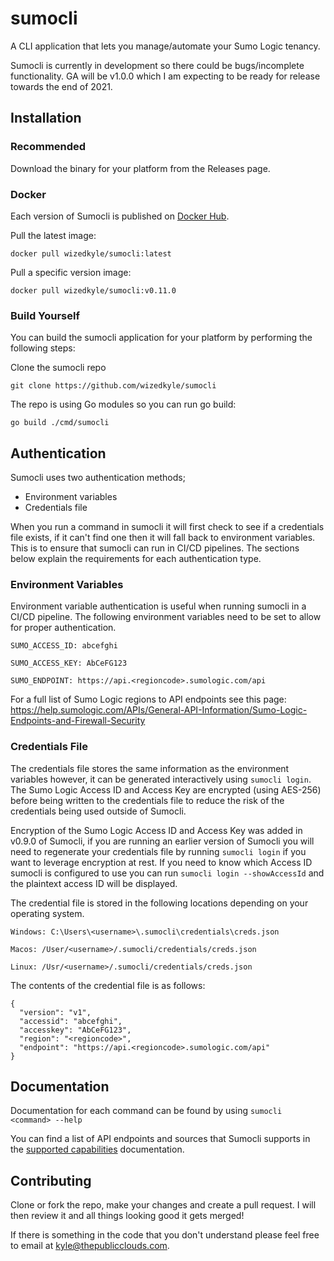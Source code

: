 # sumocli
A CLI application that lets you manage/automate your Sumo Logic tenancy. 

Sumocli is currently in development so there could be bugs/incomplete functionality.
GA will be v1.0.0 which I am expecting to be ready for release towards the end of 2021.
## Installation

### Recommended
Download the binary for your platform from the Releases page. 

### Docker

Each version of Sumocli is published on [Docker Hub](https://hub.docker.com/r/wizedkyle/sumocli).

Pull the latest image:

`docker pull wizedkyle/sumocli:latest`

Pull a specific version image:

`docker pull wizedkyle/sumocli:v0.11.0`

### Build Yourself
You can build the sumocli application for your platform by performing the following steps:

Clone the sumocli repo

`git clone https://github.com/wizedkyle/sumocli`

The repo is using Go modules so you can run go build:

`go build ./cmd/sumocli`

## Authentication

Sumocli uses two authentication methods;
- Environment variables
- Credentials file

When you run a command in sumocli it will first check to see if a credentials file exists, if it can't find one then it will fall back to environment variables. This is to ensure that sumocli can run in CI/CD pipelines. 
The sections below explain the requirements for each authentication type.

### Environment Variables

Environment variable authentication is useful when running sumocli in a CI/CD pipeline. The following environment variables need to be set to allow for proper authentication.

```
SUMO_ACCESS_ID: abcefghi

SUMO_ACCESS_KEY: AbCeFG123

SUMO_ENDPOINT: https://api.<regioncode>.sumologic.com/api
```

For a full list of Sumo Logic regions to API endpoints see this page: 
https://help.sumologic.com/APIs/General-API-Information/Sumo-Logic-Endpoints-and-Firewall-Security

### Credentials File

The credentials file stores the same information as the environment variables however, it can be generated interactively using `sumocli login`. 
The Sumo Logic Access ID and Access Key are encrypted (using AES-256) before being written to the credentials file to reduce the risk of the credentials being 
used outside of Sumocli.

Encryption of the Sumo Logic Access ID and Access Key was added in v0.9.0 of Sumocli, if you are running
an earlier version of Sumocli you will need to regenerate your credentials file by running `sumocli login` if you want 
to leverage encryption at rest.
If you need to know which Access ID sumocli is configured to use you can run `sumocli login --showAccessId` and
the plaintext access ID will be displayed.

The credential file is stored in the following locations depending on your operating system.

```
Windows: C:\Users\<username>\.sumocli\credentials\creds.json

Macos: /User/<username>/.sumocli/credentials/creds.json

Linux: /Usr/<username>/.sumocli/credentials/creds.json
```

The contents of the credential file is as follows:

```
{
  "version": "v1",
  "accessid": "abcefghi",
  "accesskey": "AbCeFG123",
  "region": "<regioncode>",
  "endpoint": "https://api.<regioncode>.sumologic.com/api"
}
```

## Documentation

Documentation for each command can be found by using `sumocli <command> --help`

You can find a list of API endpoints and sources that Sumocli supports in the [supported capabilities](COMPATIBILITY.md) documentation.

## Contributing

Clone or fork the repo, make your changes and create a pull request. 
I will then review it and all things looking good it gets merged!

If there is something in the code that you don't understand please feel free to email at kyle@thepublicclouds.com.

